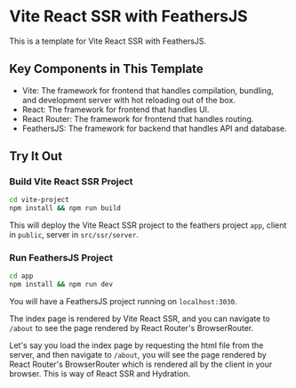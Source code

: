 # Vite React SSR with FeathersJS

This is a template for Vite React SSR with FeathersJS.

## Key Components in This Template

- Vite: The framework for frontend that handles compilation, bundling, and development server with hot reloading out of the box.
- React: The framework for frontend that handles UI.
- React Router: The framework for frontend that handles routing.
- FeathersJS: The framework for backend that handles API and database.

## Try It Out

### Build Vite React SSR Project

```bash
cd vite-project
npm install && npm run build
```

This will deploy the Vite React SSR project to the feathers project `app`, client in `public`, server in `src/ssr/server`.

### Run FeathersJS Project

```bash
cd app
npm install && npm run dev
```

You will have a FeathersJS project running on `localhost:3030`.

The index page is rendered by Vite React SSR, and you can navigate to `/about` to see the page rendered by React Router's BrowserRouter.

Let's say you load the index page by requesting the html file from the server, and then navigate to `/about`, you will see the page rendered by React Router's BrowserRouter which is rendered all by the client in your browser. This is way of React SSR and Hydration.